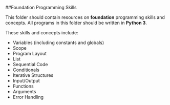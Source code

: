 ##Foundation Programming Skills

This folder should contain resources on **foundation** programming skills and concepts. All programs in this folder should be written in **Python 3**.

These skills and concepts include:
- Variables (including constants and globals)
- Scope
- Program Layout
- List
- Sequential Code
- Conditionals
- Iterative Structures
- Input/Output
- Functions
- Arguments
- Error Handling